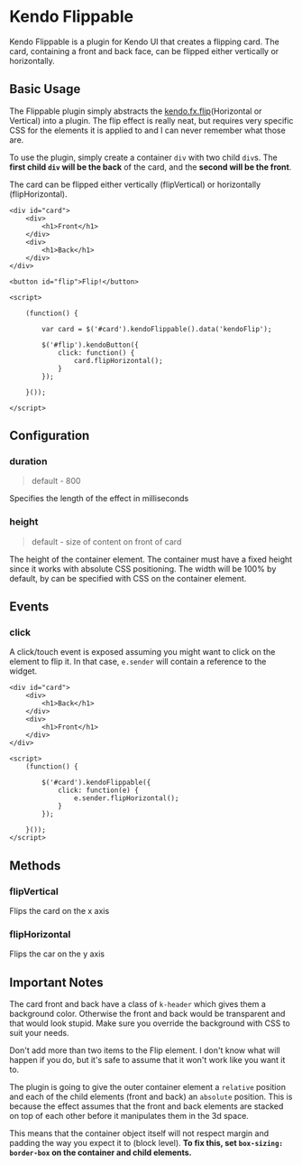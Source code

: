 # Kendo Flippable

Kendo Flippable is a plugin for Kendo UI that creates a flipping card.  The card, containing a front and back face, can be flipped either vertically or horizontally.

## Basic Usage

The Flippable plugin simply abstracts the [kendo.fx.flip](http://docs.telerik.com/kendo-ui/api/framework/fx/flip)(Horizontal or Vertical) into a plugin.  The flip effect is really neat, but requires very specific CSS for the elements it is applied to and I can never remember what those are.

To use the plugin, simply create a container `div` with two child `div`s.  The __first child `div` will be the back__ of the card, and the __second will be the front__.

The card can be flipped either vertically (flipVertical) or horizontally (flipHorizontal).  

```
<div id="card">
    <div>
        <h1>Front</h1>
    </div>
    <div>
        <h1>Back</h1>
    </div>
</div>

<button id="flip">Flip!</button>

<script>

    (function() {

        var card = $('#card').kendoFlippable().data('kendoFlip');

        $('#flip').kendoButton({
            click: function() {
                card.flipHorizontal();                    
            }
        });

    }());

</script>
```

## Configuration

### duration 

> default - 800

Specifies the length of the effect in milliseconds

### height

> default - size of content on front of card

The height of the container element.  The container must have a fixed height since it works with absolute CSS positioning.  The width will be 100% by default, by can be specified with CSS on the container element.

## Events

### click

A click/touch event is exposed assuming you might want to click on the element to flip it.  In that case, `e.sender` will contain a reference to the widget.

```
<div id="card">
    <div>
        <h1>Back</h1>
    </div>
    <div>
        <h1>Front</h1>
    </div>
</div>

<script>
    (function() {

        $('#card').kendoFlippable({
            click: function(e) {
                e.sender.flipHorizontal();    
            }
        });

    }());
</script>
```

## Methods

### flipVertical

Flips the card on the x axis

### flipHorizontal

Flips the car on the y axis

## Important Notes

The card front and back have a class of `k-header` which gives them a background color.  Otherwise the front and back would be transparent and that would look stupid.  Make sure you override the background with CSS to suit your needs.

Don't add more than two items to the Flip element.  I don't know what will happen if you do, but it's safe to assume that it won't work like you want it to.

The plugin is going to give the outer container element a `relative` position and each of the child elements (front and back) an `absolute` position.  This is because the effect assumes that the front and back elements are stacked on top of each other before it manipulates them in the 3d space.

This means that the container object itself will not respect margin and padding the way you expect it to (block level).  __To fix this, set `box-sizing: border-box` on the container and child elements.__